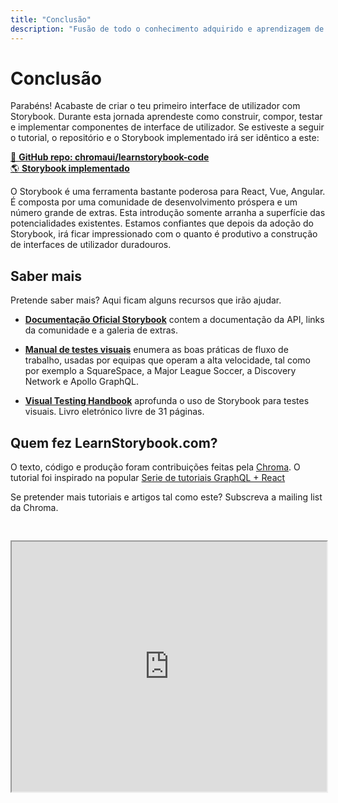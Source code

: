```yaml
---
title: "Conclusão"
description: "Fusão de todo o conhecimento adquirido e aprendizagem de técnicas extra de Storybook"
---
```


# Conclusão

Parabéns! Acabaste de criar o teu primeiro interface de utilizador com Storybook. Durante esta jornada aprendeste como construir, compor, testar e implementar componentes de interface de utilizador.
Se estiveste a seguir o tutorial, o repositório e o Storybook implementado irá ser idêntico a este:

[📕 **GitHub repo: chromaui/learnstorybook-code**](https://github.com/chromaui/learnstorybook-code)
<br/>
[🌎 **Storybook implementado**](https://clever-banach-415c03.netlify.com/)

O Storybook é uma ferramenta bastante poderosa para React, Vue, Angular. 
É composta por uma comunidade de desenvolvimento próspera e um número grande de extras. Esta introdução somente arranha a superfície das potencialidades existentes. Estamos confiantes que depois da adoção do Storybook, irá ficar impressionado com o quanto é produtivo a construção de interfaces de utilizador duradouros.

## Saber mais

Pretende saber mais? Aqui ficam alguns recursos que irão ajudar.

* [**Documentação Oficial Storybook**](https://storybook.js.org/basics/introduction/) contem a documentação da API, links da comunidade e a galeria de extras.

* [**Manual de testes visuais**](https://blog.hichroma.com/the-delightful-storybook-workflow-b322b76fd07) 
enumera as boas práticas de fluxo de trabalho, usadas por equipas que operam a alta velocidade, tal como por exemplo a SquareSpace, a Major League Soccer, a Discovery Network e Apollo GraphQL.

* [**Visual Testing Handbook**](https://www.chromaticqa.com/book/visual-testing-handbook) aprofunda o uso de Storybook para testes visuais. Livro eletrónico livre de 31 páginas.


## Quem fez LearnStorybook.com?

O texto, código e produção foram contribuições feitas pela [Chroma](http://blog.hichroma.com/). O tutorial foi inspirado na popular [Serie de tutoriais GraphQL + React](https://blog.hichroma.com/graphql-react-tutorial-part-1-6-d0691af25858)

Se pretender mais tutoriais e artigos tal como este? Subscreva a mailing list da Chroma.

<iframe style="height:400px;width:100%;max-width:800px;margin:30px auto;" src="https://upscri.be/bface0?as_embed"></iframe>